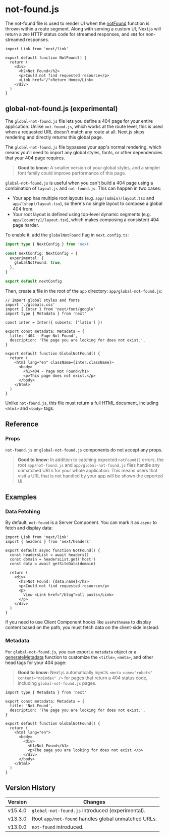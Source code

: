 # not-found.js

The not-found file is used to render UI when the [notFound](https://nextjs.org/docs/app/api-reference/functions/not-found)
function is thrown within a route segment. Along with serving a custom UI, Next.js will return a `200` HTTP status code
for streamed responses, and `404` for non-streamed responses.

```tsx
import Link from 'next/link'

export default function NotFound() {
  return (
    <div>
      <h2>Not Found</h2>
      <p>Could not find requested resource</p>
      <Link href="/">Return Home</Link>
    </div>
  )
}
```

## global-not-found.js (experimental)

The `global-not-found.js` file lets you define a 404 page for your entire application. Unlike `not-found.js`,
which works at the route level, this is used when a requested URL doesn't match any route at all. Next.js skips
rendering and directly returns this global page.

The `global-not-found.js` file bypasses your app's normal rendering, which means you'll need to import any global
styles, fonts, or other dependencies that your 404 page requires.

> **Good to know:** A smaller version of your global styles, and a simpler font family could improve performance of this page.

`global-not-found.js` is useful when you can't build a 404 page using a combination of `layout.js` and
`not-found.js`. This can happen in two cases:

- Your app has multiple root layouts (e.g. `app/(admin)/layout.tsx` and `app/(shop)/layout.tsx`), so there's no
  single layout to compose a global 404 from.
- Your root layout is defined using top-level dynamic segments (e.g. `app/[country]/layout.tsx`), which makes
  composing a consistent 404 page harder.

To enable it, add the `globalNotFound` flag in `next.config.ts`:

```ts
import type { NextConfig } from 'next'

const nextConfig: NextConfig = {
  experimental: {
    globalNotFound: true,
  },
}

export default nextConfig
```

Then, create a file in the root of the `app` directory: `app/global-not-found.js`:

```tsx
// Import global styles and fonts
import './globals.css'
import { Inter } from 'next/font/google'
import type { Metadata } from 'next'

const inter = Inter({ subsets: ['latin'] })

export const metadata: Metadata = {
  title: '404 - Page Not Found',
  description: 'The page you are looking for does not exist.',
}

export default function GlobalNotFound() {
  return (
    <html lang="en" className={inter.className}>
      <body>
        <h1>404 - Page Not Found</h1>
        <p>This page does not exist.</p>
      </body>
    </html>
  )
}
```

Unlike `not-found.js`, this file must return a full HTML document, including `<html>` and `<body>` tags.

## Reference

### Props

`not-found.js` or `global-not-found.js` components do not accept any props.

> **Good to know:** In addition to catching expected `notFound()` errors, the root `app/not-found.js` and
> `app/global-not-found.js` files handle any unmatched URLs for your whole application. This means users that
> visit a URL that is not handled by your app will be shown the exported UI.

## Examples

### Data Fetching

By default, `not-found` is a Server Component. You can mark it as `async` to fetch and display data:

```tsx
import Link from 'next/link'
import { headers } from 'next/headers'

export default async function NotFound() {
  const headersList = await headers()
  const domain = headersList.get('host')
  const data = await getSiteData(domain)

  return (
    <div>
      <h2>Not Found: {data.name}</h2>
      <p>Could not find requested resource</p>
      <p>
        View <Link href="/blog">all posts</Link>
      </p>
    </div>
  )
}
```

If you need to use Client Component hooks like `usePathname` to display content based on the path, you must fetch data on the client-side instead.

### Metadata

For `global-not-found.js`, you can export a `metadata` object or a
[generateMetadata](https://nextjs.org/docs/app/api-reference/functions/generate-metadata) function to customize the
`<title>`, `<meta>`, and other head tags for your 404 page:

> **Good to know:** Next.js automatically injects `<meta name="robots" content="noindex" />` for pages that return a
> 404 status code, including `global-not-found.js` pages.

```tsx
import type { Metadata } from 'next'

export const metadata: Metadata = {
  title: 'Not Found',
  description: 'The page you are looking for does not exist.',
}

export default function GlobalNotFound() {
  return (
    <html lang="en">
      <body>
        <div>
          <h1>Not Found</h1>
          <p>The page you are looking for does not exist.</p>
        </div>
      </body>
    </html>
  )
}
```

## Version History

| Version | Changes |
|---------|---------|
| v15.4.0 | `global-not-found.js` introduced (experimental). |
| v13.3.0 | Root `app/not-found` handles global unmatched URLs. |
| v13.0.0 | `not-found` introduced. |
